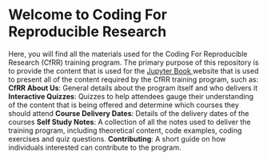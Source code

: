 # Welcome to Coding For Reproducible Research

Here, you will find all the materials used for the Coding For Reproducible Research (CfRR) training program. The primary purpose of this repository is to provide the content that is used for the [Jupyter Book ](https://jupyterbook.org/en/stable/intro.html) website that is used to present all of the content required by the CfRR training program, such as: 
**CfRR About Us**: General details about the program itself and who delivers it
**Interactive Quizzes**: Quizzes to help attendees gauge their understanding of the content that is being offered and determine which courses they should attend
**Course Delivery Dates**: Details of the delivery dates of the courses
**Self Study Notes**: A collection of all the notes used to deliver the training program, including theoretical content, code examples, coding exercises and quiz questions.
**Contributing**: A short guide on how individuals interested can contribute to the program. 


